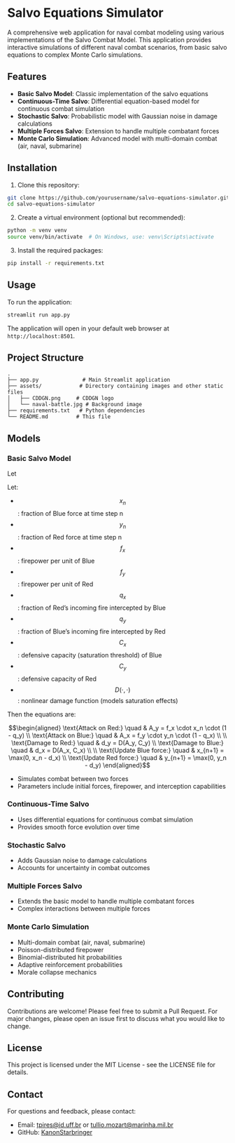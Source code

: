 # Salvo Equations Simulator

A comprehensive web application for naval combat modeling using various implementations of the Salvo Combat Model. This application provides interactive simulations of different naval combat scenarios, from basic salvo equations to complex Monte Carlo simulations.

## Features

- **Basic Salvo Model**: Classic implementation of the salvo equations
- **Continuous-Time Salvo**: Differential equation-based model for continuous combat simulation
- **Stochastic Salvo**: Probabilistic model with Gaussian noise in damage calculations
- **Multiple Forces Salvo**: Extension to handle multiple combatant forces
- **Monte Carlo Simulation**: Advanced model with multi-domain combat (air, naval, submarine)

## Installation

1. Clone this repository:
```bash
git clone https://github.com/yourusername/salvo-equations-simulator.git
cd salvo-equations-simulator
```

2. Create a virtual environment (optional but recommended):
```bash
python -m venv venv
source venv/bin/activate  # On Windows, use: venv\Scripts\activate
```

3. Install the required packages:
```bash
pip install -r requirements.txt
```

## Usage

To run the application:

```bash
streamlit run app.py
```

The application will open in your default web browser at `http://localhost:8501`.

## Project Structure

```
.
├── app.py              # Main Streamlit application
├── assets/            # Directory containing images and other static files
│   ├── CDDGN.png     # CDDGN logo
│   └── naval-battle.jpg # Background image
├── requirements.txt   # Python dependencies
└── README.md         # This file
```

## Models

### Basic Salvo Model

Let

Let:
* $$x_n$$: fraction of Blue force at time step n
* $$y_n$$: fraction of Red force at time step n
* $$f_x$$: firepower per unit of Blue
* $$f_y$$: firepower per unit of Red
* $$q_x$$: fraction of Red’s incoming fire intercepted by Blue
* $$q_y$$: fraction of Blue’s incoming fire intercepted by Red
* $$C_x$$: defensive capacity (saturation threshold) of Blue
* $$C_y$$: defensive capacity of Red
* $$D(\cdot, \cdot)$$: nonlinear damage function (models saturation effects)

Then the equations are:

```math
\begin{aligned}
\text{Attack on Red:} \quad & A_y = f_x \cdot x_n \cdot (1 - q_y) \\
\text{Attack on Blue:} \quad & A_x = f_y \cdot y_n \cdot (1 - q_x) \\
\\
\text{Damage to Red:} \quad & d_y = D(A_y, C_y) \\
\text{Damage to Blue:} \quad & d_x = D(A_x, C_x) \\
\\
\text{Update Blue force:} \quad & x_{n+1} = \max(0, x_n - d_x) \\
\text{Update Red force:} \quad & y_{n+1} = \max(0, y_n - d_y)
\end{aligned}
```
 
- Simulates combat between two forces
- Parameters include initial forces, firepower, and interception capabilities

### Continuous-Time Salvo
```math

```
- Uses differential equations for continuous combat simulation
- Provides smooth force evolution over time

### Stochastic Salvo
```math

```
- Adds Gaussian noise to damage calculations
- Accounts for uncertainty in combat outcomes

### Multiple Forces Salvo
- Extends the basic model to handle multiple combatant forces
- Complex interactions between multiple forces

### Monte Carlo Simulation
- Multi-domain combat (air, naval, submarine)
- Poisson-distributed firepower
- Binomial-distributed hit probabilities
- Adaptive reinforcement probabilities
- Morale collapse mechanics

## Contributing

Contributions are welcome! Please feel free to submit a Pull Request. For major changes, please open an issue first to discuss what you would like to change.

## License

This project is licensed under the MIT License - see the LICENSE file for details.

## Contact

For questions and feedback, please contact:
- Email: tpires@id.uff.br or tullio.mozart@marinha.mil.br
- GitHub: [KanonStarbringer](https://github.com/KanonStarbringer) 
